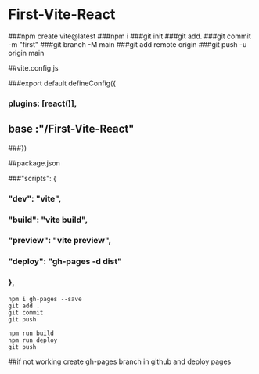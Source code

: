 # First-Vite-React

###npm create vite@latest
###npm i
###git init 
###git add.
###git commit -m "first"
###git branch -M main
###git add remote origin 
###git push -u origin main

##vite.config.js 

###export default defineConfig({
###  plugins: [react()],
##  base :"/First-Vite-React"
###})

##package.json

###"scripts": {
###    "dev": "vite",
###    "build": "vite build",
###    "preview": "vite preview",
###    "deploy": "gh-pages -d dist"
###  },

```
npm i gh-pages --save
git add .
git commit
git push
```
```
npm run build
npm run deploy
git push
```

##if not working create gh-pages branch in github and deploy pages 
